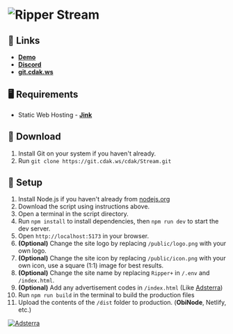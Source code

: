# ![Ripper Stream](https://i.ibb.co/qrXNkyH/streaming-screenshot-1-2023-12-04.jpg)

## 🔗 Links
- **[Demo](https://rstream.cc)**
- **[Discord](https://ripper.fun/discord.html)**
- **[git.cdak.ws](https://git.cdak.ws)**

## 🖥️ Requirements
- Static Web Hosting - **[Jink](https://clients.jink.host/link.php?id=5)**

## 📂 Download

1. Install Git on your system if you haven't already.
2. Run `git clone https://git.cdak.ws/cdak/Stream.git`

## 🔧 Setup
1. Install Node.js if you haven't already from [nodejs.org](https://nodejs.org)
2. Download the script using instructions above.
3. Open a terminal in the script directory.
4. Run `npm install` to install dependencies, then `npm run dev` to start the dev server.
5. Open `http://localhost:5173` in your browser.
6. **(Optional)** Change the site logo by replacing `/public/logo.png` with your own logo.
7. **(Optional)** Change the site icon by replacing `/public/icon.png` with your own icon, use a square (1:1) image for best results.
8. **(Optional)** Change the site name by replacing `Ripper+` in `/.env` and `/index.html`.
9. **(Optional)** Add any advertisement codes in `/index.html` (Like [Adsterra](https://beta.publishers.adsterra.com/referral/fMYMsgM7NM))
10. Run `npm run build` in the terminal to build the production files
11. Upload the contents of the `/dist` folder to production. (**ObiNode**, Netlify, etc.)


[![Adsterra](https://landings-cdn.adsterratech.com/referralBanners/gif/468x60_adsterra_reff.gif)](https://beta.publishers.adsterra.com/referral/fMYMsgM7NM)